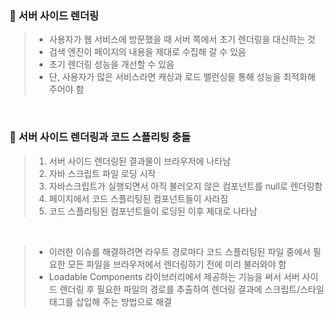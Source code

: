### 📌 서버 사이드 렌더링
> - 사용자가 웹 서비스에 방문했을 때 서버 쪽에서 초기 렌더링을 대신하는 것
> - 검색 엔진이 페이지의 내용을 제대로 수집해 갈 수 있음
> - 초기 렌더링 성능을 개선할 수 있음
> - 단, 사용자가 많은 서비스라면 캐싱과 로드 밸런싱을 통해 성능을 최적화해 주어야 함

</br>

### 📌 서버 사이드 렌더링과 코드 스플리팅 충돌
> 1. 서버 사이드 렌더링된 결과물이 브라우저에 나타남
> 2. 자바 스크립트 파일 로딩 시작
> 3. 자바스크립트가 실행되면서 아직 불러오지 않은 컴포넌트를 null로 렌더링함
> 4. 페이지에서 코드 스플리팅된 컴포넌트들이 사라짐
> 5. 코드 스플리팅된 컴포넌트들이 로딩된 이후 제대로 나타남

</br>

> - 이러한 이슈를 해결하려면 라우트 경로마다 코드 스플리팅된 파일 중에서 필요한 모든 파일을 브라우저에서 렌더링하기 전에 미리 불러와야 함
> - Loadable Components 라이브러리에서 제공하는 기능을 써서 서버 사이드 렌더링 후 필요한 파일의 경로를 추출하여 렌더링 결과에 스크립트/스타일태그를 삽입해 주는 방법으로 해결
